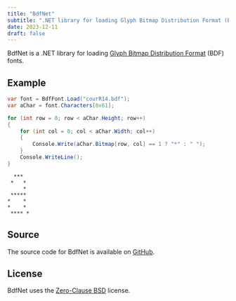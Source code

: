 ```yaml
---
title: "BdfNet"
subtitle: ".NET library for loading Glyph Bitmap Distribution Format (BDF) fonts."
date: 2023-12-11
draft: false
---
```


BdfNet is a .NET library for loading [Glyph Bitmap Distribution Format](https://en.wikipedia.org/wiki/Glyph_Bitmap_Distribution_Format) (BDF) fonts.

## Example

```csharp
var font = BdfFont.Load("courR14.bdf");
var aChar = font.Characters[0x61];

for (int row = 0; row < aChar.Height; row++)
{
    for (int col = 0; col < aChar.Width; col++)
    {
        Console.Write(aChar.Bitmap[row, col] == 1 ? "*" : " ");
    }
    Console.WriteLine();
}
```

```
  ***  
 *   * 
     * 
 ***** 
*    * 
*    * 
 **** *

```

## Source

The source code for BdfNet is available on [GitHub](https://github.com/kkestell/bdfnet).

## License

BdfNet uses the [Zero-Clause BSD](https://opensource.org/license/0bsd/) license.
